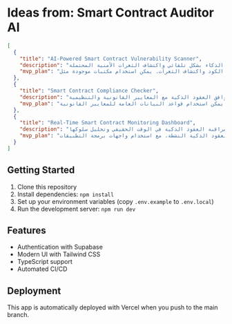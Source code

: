# Ideas from: Smart Contract Auditor AI

```json
[
  {
    "title": "AI-Powered Smart Contract Vulnerability Scanner",
    "description": "أداة تعتمد على الذكاء الاصطناعي لتحليل عقود الذكاء بشكل تلقائي واكتشاف الثغرات الأمنية المحتملة.",
    "mvp_plan": "تطوير نموذج أولي يقوم بتحميل عقد ذكي، ثم يستخدم خوارزميات التعلم الآلي لتحليل الكود واكتشاف الثغرات. يمكن استخدام مكتبات موجودة مثل OpenZeppelin لتحليل العقود."
  },
  {
    "title": "Smart Contract Compliance Checker",
    "description": "أداة للتحقق من توافق العقود الذكية مع المعايير القانونية والتنظيمية.",
    "mvp_plan": "إنشاء واجهة بسيطة لتحميل العقود الذكية، ثم استخدام مجموعة من القواعد المحددة مسبقًا للتحقق من التوافق. يمكن استخدام قواعد البيانات العامة للمعايير القانونية."
  },
  {
    "title": "Real-Time Smart Contract Monitoring Dashboard",
    "description": "لوحة تحكم تفاعلية لمراقبة العقود الذكية في الوقت الحقيقي وتحليل سلوكها.",
    "mvp_plan": "تطوير واجهة مستخدم بسيطة تعرض معلومات حول العقود الذكية النشطة، مع استخدام واجهات برمجة التطبيقات (APIs) لجلب البيانات من الشبكات المختلفة وتحليلها."
  }
]
```

## Getting Started

1. Clone this repository
2. Install dependencies: `npm install`
3. Set up your environment variables (copy `.env.example` to `.env.local`)
4. Run the development server: `npm run dev`

## Features

- Authentication with Supabase
- Modern UI with Tailwind CSS
- TypeScript support
- Automated CI/CD

## Deployment

This app is automatically deployed with Vercel when you push to the main branch.